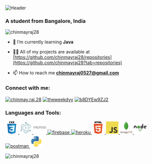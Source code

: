 ![Header]([https://i.ibb.co/rZmZgXh/github-header-image.png](https://media.licdn.com/dms/image/v2/D4D16AQFBfpDd5QWkpw/profile-displaybackgroundimage-shrink_350_1400/profile-displaybackgroundimage-shrink_350_1400/0/1738167533949?e=1743638400&v=beta&t=fMJLrh0je3D1aQUYuskGDYVZFPxlOGv0kE3UCaAhHAE))
<h3 align="left">A student from Bangalore, India</h3>

<!-- <img align="right" alt="coding" width="400" src="https://media.tenor.com/GfSX-u7VGM4AAAAC/coding.gif"> -->

<p align="left"> <img src="https://komarev.com/ghpvc/?username=chinmayraj28&label=Profile%20views&color=0e75b6&style=flat" alt="chinmayraj28" /> </p>

- 🌱 I’m currently learning **Java**

- 👨‍💻 All of my projects are available at [https://github.com/chinmayraj28/repositories](https://github.com/chinmayraj28?tab=repositories)

- 📫 How to reach me **chinmayraj0527@gmail.com**

<h3 align="left">Connect with me:</h3>
<p align="left">
<a href="https://instagram.com/chinmay.raj.28" target="blank"><img align="center" src="https://raw.githubusercontent.com/rahuldkjain/github-profile-readme-generator/master/src/images/icons/Social/instagram.svg" alt="chinmay.raj.28" height="30" width="40" /></a>
<a href="https://www.youtube.com/c/theweekdyy" target="blank"><img align="center" src="https://raw.githubusercontent.com/rahuldkjain/github-profile-readme-generator/master/src/images/icons/Social/youtube.svg" alt="theweekdyy" height="30" width="40" /></a>
<a href="https://discord.gg/b8DYEw9ZJ2" target="blank"><img align="center" src="https://raw.githubusercontent.com/rahuldkjain/github-profile-readme-generator/master/src/images/icons/Social/discord.svg" alt="b8DYEw9ZJ2" height="30" width="40" /></a>
</p>

<h3 align="left">Languages and Tools:</h3>
<p align="left"> <a href="https://www.w3schools.com/css/" target="_blank" rel="noreferrer"> <img src="https://raw.githubusercontent.com/devicons/devicon/master/icons/css3/css3-original-wordmark.svg" alt="css3" width="40" height="40"/> </a> <a href="https://www.electronjs.org" target="_blank" rel="noreferrer"> <img src="https://raw.githubusercontent.com/devicons/devicon/master/icons/electron/electron-original.svg" alt="electron" width="40" height="40"/> </a> <a href="https://expressjs.com" target="_blank" rel="noreferrer"> <img src="https://raw.githubusercontent.com/devicons/devicon/master/icons/express/express-original-wordmark.svg" alt="express" width="40" height="40"/> </a> <a href="https://firebase.google.com/" target="_blank" rel="noreferrer"> <img src="https://www.vectorlogo.zone/logos/firebase/firebase-icon.svg" alt="firebase" width="40" height="40"/> </a> <a href="https://heroku.com" target="_blank" rel="noreferrer"> <img src="https://www.vectorlogo.zone/logos/heroku/heroku-icon.svg" alt="heroku" width="40" height="40"/> </a> <a href="https://www.w3.org/html/" target="_blank" rel="noreferrer"> <img src="https://raw.githubusercontent.com/devicons/devicon/master/icons/html5/html5-original-wordmark.svg" alt="html5" width="40" height="40"/> </a> <a href="https://developer.mozilla.org/en-US/docs/Web/JavaScript" target="_blank" rel="noreferrer"> <img src="https://raw.githubusercontent.com/devicons/devicon/master/icons/javascript/javascript-original.svg" alt="javascript" width="40" height="40"/> </a> <a href="https://www.mongodb.com/" target="_blank" rel="noreferrer"> <img src="https://raw.githubusercontent.com/devicons/devicon/master/icons/mongodb/mongodb-original-wordmark.svg" alt="mongodb" width="40" height="40"/> </a> <a href="https://nodejs.org" target="_blank" rel="noreferrer"> <img src="https://raw.githubusercontent.com/devicons/devicon/master/icons/nodejs/nodejs-original-wordmark.svg" alt="nodejs" width="40" height="40"/> </a> <a href="https://postman.com" target="_blank" rel="noreferrer"> <img src="https://www.vectorlogo.zone/logos/getpostman/getpostman-icon.svg" alt="postman" width="40" height="40"/> </a> <a href="https://www.python.org" target="_blank" rel="noreferrer"> <img src="https://raw.githubusercontent.com/devicons/devicon/master/icons/python/python-original.svg" alt="python" width="40" height="40"/> </a></p>

<p><img align="center" src="https://github-readme-streak-stats.herokuapp.com/?user=chinmayraj28&" alt="chinmayraj28" /></p>

